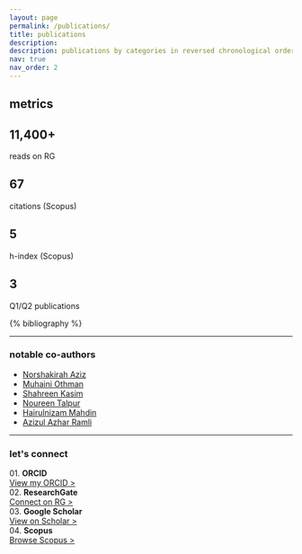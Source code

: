 ```yaml
---
layout: page
permalink: /publications/
title: publications
description: 
description: publications by categories in reversed chronological order. focus areas includes Information Extraction, Predictive Analytics, Big Data Analytics, Artificial Intelligence, and Machine Learning.
nav: true
nav_order: 2
---
```


<div class="projects">
  <h2 class="category">metrics</h2>
</div>
<div class="row mt-3">
    <div class="col-sm mt-3 mt-md-0">
		<a href="https://www.researchgate.net/profile/Mohd-Hafizul-Afifi-Abdullah" style="text-decoration:none">
		  <div class="card hoverable"><div class="card-body">
			  <h2 class="card-title text-lowercase">11,400+</h2>
			  <p class="card-text">reads on RG</p>
		  </div></div>
		</a>
    </div>
    <div class="col-sm mt-3 mt-md-0">
		<a href="https://www.scopus.com/authid/detail.uri?authorId=57208809529" style="text-decoration:none">
		  <div class="card hoverable"><div class="card-body">
			  <h2 class="card-title text-lowercase">67</h2>
			  <p class="card-text">citations (Scopus)</p>
		  </div></div>
		</a>
    </div>
    <div class="col-sm mt-3 mt-md-0">
		<a href="https://www.scopus.com/authid/detail.uri?authorId=57208809529" style="text-decoration:none">
		  <div class="card hoverable"><div class="card-body">
			  <h2 class="card-title text-lowercase">5</h2>
			  <p class="card-text">h-index (Scopus)</p>
		  </div></div>
		</a>
    </div>
    <div class="col-sm mt-3 mt-md-0">
		<a href="https://scholar.google.com/citations?user=mWsihrgAAAAJ&hl=en" style="text-decoration:none">
		  <div class="card hoverable"><div class="card-body">
			  <h2 class="card-title text-lowercase">3</h2>
			  <p class="card-text">Q1/Q2 publications</p>
		  </div></div>
		</a>
    </div>
</div>


<!-- _pages/publications.md -->
<div class="publications">
{% bibliography %}
</div>


<hr>
<h3 class="mt-4">notable co-authors</h3>
<div class="col">
    <ul>
      <li><a href="https://shakirahabaziz.wixsite.com/dr-shakirahaziz/home">Norshakirah Aziz</a></li>
      <li><a href="https://community.uthm.edu.my/cv/muhaini">Muhaini Othman</a></li>
	  <li><a href="https://community.uthm.edu.my/cv/shahreen">Shahreen Kasim</a></li>
	  <li><a href="https://scholar.google.com/citations?hl=en&user=voBMIPEAAAAJ">Noureen Talpur</a></li>
	  <li><a href="https://community.uthm.edu.my/cv/hairuln">Hairulnizam Mahdin</a></li>
	  <li><a href="https://community.uthm.edu.my/cv/azizulr">Azizul Azhar Ramli</a></li>
    </ul>
</div>

<hr>
<h3 class="mt-4">let's connect</h3>
<div class="row mt-3">
    <div class="col-sm mt-3 mt-md-0">
        01. <b>ORCID</b><br><a href="https://orcid.org/0000-0002-1427-2571">View my ORCID ></a>
    </div>
    <div class="col-sm mt-3 mt-md-0">
        02. <b>ResearchGate</b><br><a href="https://www.researchgate.net/profile/Mohd-Hafizul-Afifi-Abdullah">Connect on RG ></a>
    </div>
    <div class="col-sm mt-3 mt-md-0">
        03. <b>Google Scholar</b><br><a href="https://scholar.google.com/citations?user=mWsihrgAAAAJ">View on Scholar ></a>
    </div>
    <div class="col-sm mt-3 mt-md-0">
        04. <b>Scopus</b><br><a href="https://www.scopus.com/authid/detail.uri?authorId=57208809529">Browse Scopus ></a>
    </div>
</div>
